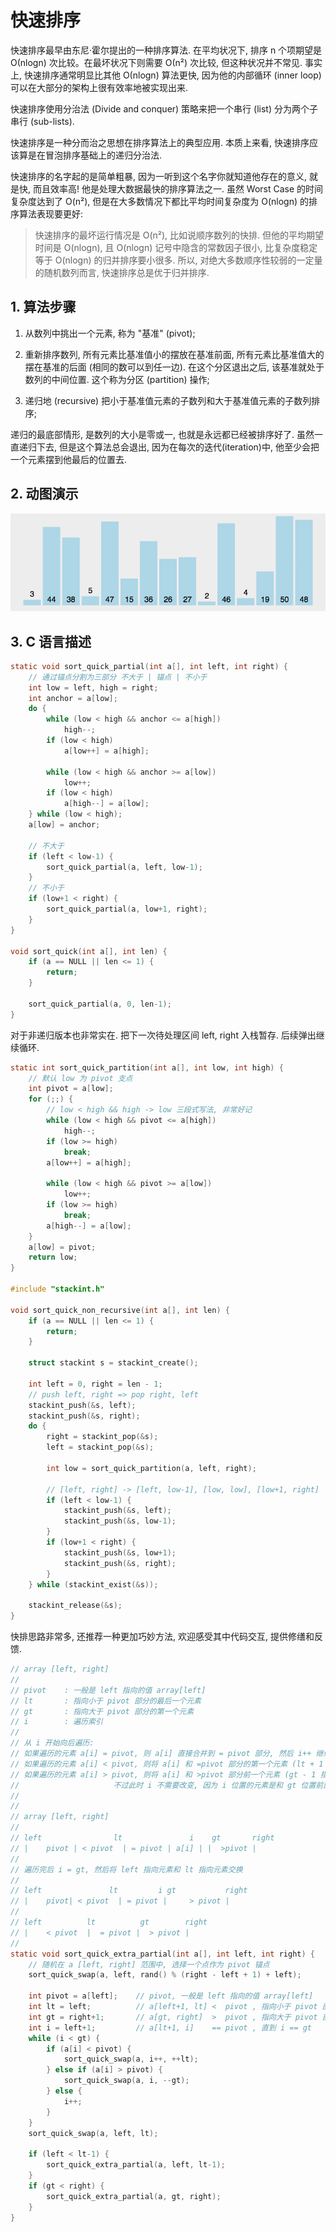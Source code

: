 # 快速排序

快速排序最早由东尼·霍尔提出的一种排序算法. 在平均状况下, 排序 n 个项期望是 Ο(nlogn) 次比较。在最坏状况下则需要 Ο(n²) 次比较, 但这种状况并不常见. 事实上, 快速排序通常明显比其他 Ο(nlogn) 算法更快, 因为他的内部循环 (inner loop) 可以在大部分的架构上很有效率地被实现出来.

快速排序使用分治法 (Divide and conquer) 策略来把一个串行 (list) 分为两个子串行 (sub-lists).

快速排序是一种分而治之思想在排序算法上的典型应用. 本质上来看, 快速排序应该算是在冒泡排序基础上的递归分治法.

快速排序的名字起的是简单粗暴, 因为一听到这个名字你就知道他存在的意义, 就是快, 而且效率高! 他是处理大数据最快的排序算法之一. 虽然 Worst Case 的时间复杂度达到了 O(n²), 但是在大多数情况下都比平均时间复杂度为 O(nlogn) 的排序算法表现要更好:

> 快速排序的最坏运行情况是 O(n²), 比如说顺序数列的快排. 但他的平均期望时间是 O(nlogn), 且 O(nlogn) 记号中隐含的常数因子很小, 比复杂度稳定等于 O(nlogn) 的归并排序要小很多. 所以, 对绝大多数顺序性较弱的一定量的随机数列而言, 快速排序总是优于归并排序.

## 1. 算法步骤

1. 从数列中挑出一个元素, 称为 "基准" (pivot);

2. 重新排序数列, 所有元素比基准值小的摆放在基准前面, 所有元素比基准值大的摆在基准的后面 (相同的数可以到任一边). 在这个分区退出之后, 该基准就处于数列的中间位置. 这个称为分区 (partition) 操作;

3. 递归地 (recursive) 把小于基准值元素的子数列和大于基准值元素的子数列排序;

递归的最底部情形, 是数列的大小是零或一, 也就是永远都已经被排序好了. 虽然一直递归下去, 但是这个算法总会退出, 因为在每次的迭代(iteration)中, 他至少会把一个元素摆到他最后的位置去.

## 2. 动图演示

![动图演示](resources/quickSort.gif)

## 3. C 语言描述

```C
static void sort_quick_partial(int a[], int left, int right) {
    // 通过锚点分割为三部分 不大于 | 锚点 | 不小于
    int low = left, high = right;
    int anchor = a[low];
    do {
        while (low < high && anchor <= a[high])
            high--;
        if (low < high)
            a[low++] = a[high];
        
        while (low < high && anchor >= a[low])
            low++;
        if (low < high)
            a[high--] = a[low];
    } while (low < high);
    a[low] = anchor;

    // 不大于
    if (left < low-1) {
        sort_quick_partial(a, left, low-1);
    }
    // 不小于
    if (low+1 < right) {
        sort_quick_partial(a, low+1, right);
    }
}

void sort_quick(int a[], int len) {
    if (a == NULL || len <= 1) {
        return;
    }

    sort_quick_partial(a, 0, len-1);
}
```

对于非递归版本也非常实在. 把下一次待处理区间 left, right 入栈暂存. 后续弹出继续循环.

```C
static int sort_quick_partition(int a[], int low, int high) {
    // 默认 low 为 pivot 支点
    int pivot = a[low];
    for (;;) {
        // low < high && high -> low 三段式写法, 非常好记
        while (low < high && pivot <= a[high])
            high--;
        if (low >= high)
            break;
        a[low++] = a[high];

        while (low < high && pivot >= a[low])
            low++;
        if (low >= high)
            break;
        a[high--] = a[low];
    }
    a[low] = pivot;
    return low;
}

#include "stackint.h"

void sort_quick_non_recursive(int a[], int len) {
    if (a == NULL || len <= 1) {
        return;
    }

    struct stackint s = stackint_create();

    int left = 0, right = len - 1;
    // push left, right => pop right, left
    stackint_push(&s, left);
    stackint_push(&s, right);
    do {
        right = stackint_pop(&s);
        left = stackint_pop(&s);

        int low = sort_quick_partition(a, left, right);

        // [left, right] -> [left, low-1], [low, low], [low+1, right]
        if (left < low-1) {
            stackint_push(&s, left);
            stackint_push(&s, low-1);
        }
        if (low+1 < right) {
            stackint_push(&s, low+1);
            stackint_push(&s, right);
        }
    } while (stackint_exist(&s));

    stackint_release(&s);
}
```

快排思路非常多, 还推荐一种更加巧妙方法, 欢迎感受其中代码交互, 提供修缮和反馈.

```C
// array [left, right]
// 
// pivot    : 一般是 left 指向的值 array[left]
// lt       : 指向小于 pivot 部分的最后一个元素 
// gt       : 指向大于 pivot 部分的第一个元素
// i        : 遍历索引 
// 
// 从 i 开始向后遍历: 
// 如果遍历的元素 a[i] = pivot, 则 a[i] 直接合并到 = pivot 部分, 然后 i++ 继续遍历.
// 如果遍历的元素 a[i] < pivot, 则将 a[i] 和 =pivot 部分的第一个元素 (lt + 1 指向的元素) 交换, 然后 lt++, i++ 继续遍历.
// 如果遍历的元素 a[i] > pivot, 则将 a[i] 和 >pivot 部分前一个元素 (gt - 1 指向的元素) 交换, 然后 gt--, 
//                     不过此时 i 不需要改变, 因为 i 位置的元素是和 gt 位置前面的空白元素交换过来的.
//
//
// array [left, right]
// 
// left                lt               i    gt       right
// |    pivot | < pivot  | = pivot | a[i] | |  >pivot |
//
// 遍历完后 i = gt, 然后将 left 指向元素和 lt 指向元素交换
// 
// left               lt         i gt           right
// |    pivot| < pivot  | = pivot |     > pivot |
//
// left          lt          gt        right
// |    < pivot  |  = pivot |  > pivot |
//
static void sort_quick_extra_partial(int a[], int left, int right) {
    // 随机在 a [left, right] 范围中, 选择一个点作为 pivot 锚点
    sort_quick_swap(a, left, rand() % (right - left + 1) + left);

    int pivot = a[left];    // pivot, 一般是 left 指向的值 array[left]
    int lt = left;          // a[left+1, lt] <  pivot , 指向小于 pivot 部分的最后一个元素. 初始化 left, 空集合, 随后逐渐向右扩.
    int gt = right+1;       // a[gt, right]  >  pivot , 指向大于 pivot 部分的第一个元素. 初始化 right + 1, 空集合, 随后逐渐向左缩.
    int i = left+1;         // a[lt+1, i]    == pivot , 直到 i == gt
    while (i < gt) {
        if (a[i] < pivot) {
            sort_quick_swap(a, i++, ++lt);
        } else if (a[i] > pivot) {
            sort_quick_swap(a, i, --gt);
        } else {
            i++;
        }
    }
    sort_quick_swap(a, left, lt);

    if (left < lt-1) {
        sort_quick_extra_partial(a, left, lt-1);
    }
    if (gt < right) {
        sort_quick_extra_partial(a, gt, right);
    }
}
```
